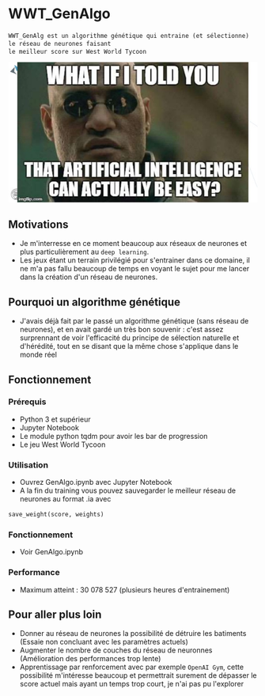 # WWT_GenAlgo

```
WWT_GenAlg est un algorithme génétique qui entraine (et sélectionne) le réseau de neurones faisant 
le meilleur score sur West World Tycoon
```

![image](meme.jpg)

## Motivations

* Je m'interresse en ce moment beaucoup aux réseaux de neurones et plus particulièrement au `deep learning`.
* Les jeux étant un terrain privilégié pour s'entrainer dans ce domaine, il ne m'a pas fallu beaucoup de temps en voyant le sujet pour me lancer dans la création d'un réseau de neurones.

## Pourquoi un algorithme génétique

* J'avais déjà fait par le passé un algorithme génétique (sans réseau de neurones), et en avait gardé un très bon souvenir : c'est assez surprennant de voir l'efficacité du principe de sélection naturelle et d'hérédité, tout en se disant que la même chose s'applique dans le monde réel

## Fonctionnement

### Prérequis

* Python 3 et supérieur
* Jupyter Notebook
* Le module python tqdm pour avoir les bar de progression
* Le jeu West World Tycoon

### Utilisation

* Ouvrez GenAlgo.ipynb avec Jupyter Notebook
* A la fin du training vous pouvez sauvegarder le meilleur réseau de neurones au format .ia avec
```python
save_weight(score, weights)
```

### Fonctionnement

* Voir GenAlgo.ipynb

### Performance

* Maximum atteint : 30 078 527 (plusieurs heures d'entrainement)

## Pour aller plus loin

* Donner au réseau de neurones la possibilité de détruire les batiments (Essaie non concluant avec les paramètres actuels)
* Augmenter le nombre de couches du réseau de neuronnes (Amélioration des performances trop lente)
* Apprentissage par renforcement avec par exemple `OpenAI Gym`, cette possibilité m'intéresse beaucoup et permettrait surement de dépasser le score actuel mais ayant un temps trop court, je n'ai pas pu l'explorer

